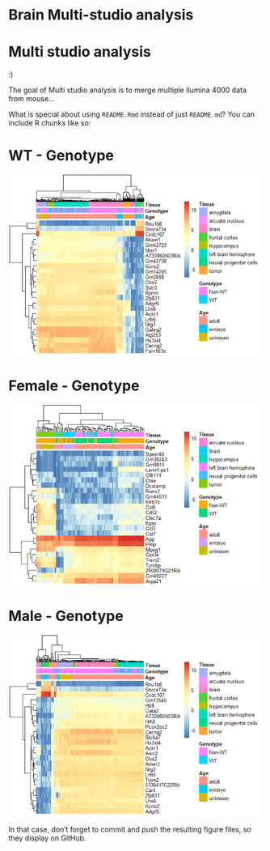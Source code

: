 Brain Multi-studio analysis
================

<!-- README.md is generated fom README.Rmd. Please edit that file -->

# Multi studio analysis

:) <!-- badges: start --> <!-- badges: end -->

The goal of Multi studio analysis is to merge multiple Ilumina 4000 data
from mouse…

What is special about using `README.Rmd` instead of just `README.md`?
You can include R chunks like so:

# WT - Genotype

![](README_files/figure-gfm/unnamed-chunk-2-1.png)<!-- -->

# Female - Genotype

![](README_files/figure-gfm/pressure-1.png)<!-- -->

# Male - Genotype

![](README_files/figure-gfm/unnamed-chunk-3-1.png)<!-- -->

In that case, don’t forget to commit and push the resulting figure
files, so they display on GitHub.
